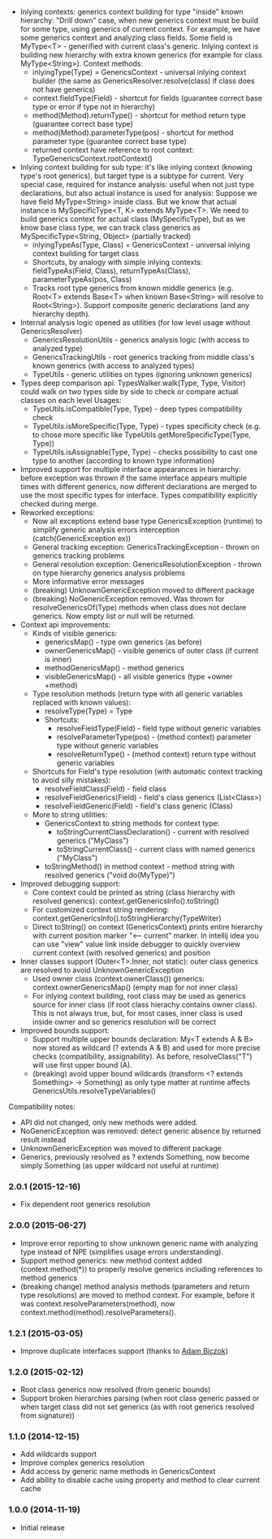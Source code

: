 * Inlying contexts: generics context building for type "inside" known hierarchy: 
    "Drill down" case, when new generics context must be build for some type, using generics of current context. 
    For example, we have some generics context and analyzing class fields. Some field is MyType<T\> - generified with
    current class's generic. Inlying context is building new hierarchy with extra known generics (for example for class MyType<String\>).
    Context methods:          
    - inlyingType(Type) = GenericsContext - universal inlying context builder (the same as GenericsResolver.resolve(class) if class does not have generics)
    - context.fieldType(Field) - shortcut for fields (guarantee correct base type or error if type not in hierarchy)
    - method(Method).returnType() - shortcut for method return type (guarantee correct base type)
    - method(Method).parameterType(pos) - shortcut for method parameter type (guarantee correct base type)
    - returned context have reference to root context: TypeGenericsContext.rootContext()
* Inlying context building for sub type: it's like inlying context (knowing type's root generics), but target type is 
    a subtype for current. Very special case, required for instance analysis: useful when not just type declarations, but
    also actual instance is used for analysis:
    Suppose we have field MyType<String\> inside class. But we know that actual instance is MySpecificType<T, K\> extends MyType<T\>.
    We need to build generics context for actual class (MySpecificType), but as we know base class type, we can track class generics
    as MySpecificType<String, Object\> (partially tracked) 
    - inlyingTypeAs(Type, Class) = GenericsContext - universal inlying context building for target class
    - Shortcuts, by analogy with simple inlying contexts: fieldTypeAs(Field, Class), returnTypeAs(Class), parameterTypeAs(pos, Class)
    - Tracks root type generics from known middle generics (e.g. Root<T\> extends Base<T\> when known Base<String\> will resolve to Root<String\>).
       Support composite generic declarations (and any hierarchy depth). 
* Internal analysis logic opened as utilities (for low level usage without GenericsResolver) 
    - GenericsResolutionUtils - generics analysis logic (with access to analyzed type)
    - GenericsTrackingUtils - root generics tracking from middle class's known generics (with access to analyzed types)
    - TypeUtils - generic utilities on types (ignoring unknown generics)
* Types deep comparison api: TypesWalker.walk(Type, Type, Visitor) could walk on two types side by side to check or compare actual classes on each level
    Usages:
    - TypeUtils.isCompatible(Type, Type) - deep types compatibility check
    - TypeUtils.isMoreSpecific(Type, Type) - types specificity check (e.g. to chose more specific like TypeUtils.getMoreSpecificType(Type, Type))
    - TypeUtils.isAssignable(Type, Type) - checks possibility to cast one type to another (according to known type information)  
* Improved support for multiple interface appearances in hierarchy: before exception was thrown if the same interface appears multiple times
    with different generics, now different declarations are merged to use the most specific types for interface. 
    Types compatibility explicitly checked during merge. 
* Reworked exceptions:
    - Now all exceptions extend base type GenericsException (runtime) to simplify generic analysis errors interception (catch(GenericException ex))
    - General tracking exception: GenericsTrackingException - thrown on generics tracking problems
    - General resolution exception: GenericsResolutionException - thrown on type hierarchy generics analysis problems
    - More informative error messages
    - (breaking) UnknownGenericException moved to different package
    - (breaking) NoGenericException removed. Was thrown for resolveGenericsOf(Type) methods when class does not declare generics.
        Now empty list or null will be returned.       
* Context api improvements:
    * Kinds of visible generics:
        - genericsMap() - type own generics (as before)
        - ownerGenericsMap() - visible generics of outer class (if current is inner)
        - methodGenericsMap() - method generics
        - visibleGenericsMap() - all visible generics (type +owner +method)
    * Type resolution methods (return type with all generic variables replaced with known values): 
        - resolveType(Type) = Type
        - Shortcuts: 
            - resolveFieldType(Field) - field type without generic variables 
            - resolveParameterType(pos) - (method context) parameter type without generic variables 
            - resolveReturnType() - (method context) return type without generic variables
    * Shortcuts for Field's type resolution (with automatic context tracking to avoid silly mistakes):
        - resolveFieldClass(Field) - field class
        - resolveFieldGenerics(Field) - field's class generics (List<Class\>)
        - resolveFieldGeneric(Field) - field's class generic (Class) 
    * More to string utilities:
        - GenericsContext to string methods for context type: 
            - toStringCurrentClassDeclaration() - current with resolved generics ("MyClass<Integer>")
            - toStringCurrentClass() - current class with named generics ("MyClass<T>")
        - toStringMethod() in method context - method string with resolved generics ("void do(MyType)")                
* Improved debugging support:
    - Core context could be printed as string (class hierarchy with resolved generics): context.getGenericsInfo().toString()
    - For customized context string rendering: context.getGenericsInfo().toStringHierarchy(TypeWriter) 
    - Direct toString() on context (GenericsContext) prints entire hierarchy with current position marker "<-- current" marker.
        In intellij idea you can use "view" value link inside debugger to quickly overview current context (with resolved generics) and position      
* Inner classes support (Outer<T\>.Inner, not static): outer class generics are resolved to avoid UnknownGenericException 
    - Used owner class (context.ownerClass()) generics: context.ownerGenericsMap() (empty map for not inner class)
    - For inlying context building, root class may be used as generics source for inner class (if root class hierachy contains owner class).
        This is not always true, but, for most cases, inner class is used inside owner and so generics resolution will be correct
* Improved bounds support:
    - Support multiple upper bounds declaration: My<T extends A & B\> now stored as wildcard (? extends A & B) and used
    for more precise checks (compatibility, assignability). As before, resolveClass("T") will use first upper bound (A).
    - (breaking) avoid upper bound wildcards (transform <? extends Something\> -> Something) as only type matter at runtime
        affects GenericsUtils.resolveTypeVariables()                                                

Compatibility notes: 
* API did not changed, only new methods were added. 
* NoGenericException was removed: detect generic absence by returned result instead
* UnknownGenericException was moved to different package
* Generics, previously resolved as ? extends Something, now become simply Something (as upper wildcard not useful at runtime)  

### 2.0.1 (2015-12-16)
* Fix dependent root generics resolution

### 2.0.0 (2015-06-27)
* Improve error reporting to show unknown generic name with analyzing type instead of NPE (simplifies usage errors understanding).
* Support method generics: new method context added (context.method(*)) to properly resolve generics including references to method generics
* (breaking change) method analysis methods (parameters and return type resolutions) are moved to method context. 
For example, before it was context.resolveParameters(method), now context.method(method).resolveParameters(). 

### 1.2.1 (2015-03-05)
* Improve duplicate interfaces support (thanks to [Adam Biczok](https://github.com/malary))

### 1.2.0 (2015-02-12)
* Root class generics now resolved (from generic bounds)
* Support broken hierarchies parsing (when root class generic passed or when target class did not set generics (as with root generics resolved from signature))

### 1.1.0 (2014-12-15)
* Add wildcards support
* Improve complex generics resolution
* Add access by generic name methods in GenericsContext
* Add ability to disable cache using property and method to clear current cache

### 1.0.0 (2014-11-19)
* Initial release